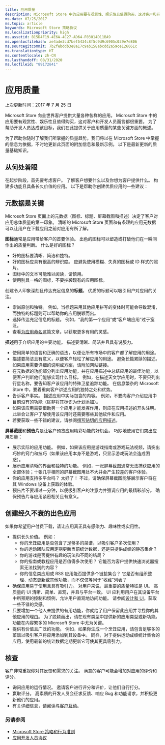 ```yaml
---
title: 应用质量
description: Microsoft Store 中的应用要有观赏性、娱乐性且值得购买，这对客户和开发人员而言都很重要。 为了帮助开发人员达成该目标，我们在此提供关于应用质量的某些关键方面的概述。
ms.date: 07/25/2017
ms.topic: article
keywords: Microsoft Store 策略协议
ms.localizationpriority: high
ms.assetid: B15D4F19-4E6A-4C27-AD64-F03014D11BA9
ms.openlocfilehash: ae4ade3cd7bef5434c8f5c9d9c6905c039e7e806
ms.sourcegitcommit: 7b2febddb3e8a17c9ab158abcdd2a59ce126661c
ms.translationtype: HT
ms.contentlocale: zh-CN
ms.lasthandoff: 08/31/2020
ms.locfileid: "89172841"
---
```

# <a name="app-quality"></a>应用质量

上次更新时间：2017 年 7 月 25 日

Microsoft Store 向全世界客户提供大量各种各样的应用。 Microsoft Store 中的应用要有观赏性、娱乐性且值得购买，这对客户和开发人员而言都很重要。 为了帮助开发人员达成该目标，我们在此提供关于应用质量的某些关键方面的概述。

为了帮助你随时了解我们所掌握的质量趋势，我们将以在 Microsoft Store 中掌握的信息为依据，不时地更新此页面的附加信息和最新示例。 以下是最新更新的质量基础知识。


## <a name="where-to-start"></a>从何处着眼

在起步阶段，首先要考虑客户。 了解客户想要什么以及你想为客户提供什么。 构建多功能且具备长久价值的应用。 以下是帮助你创建优质应用的一些建议：


## <a name="metadata-is-key"></a>元数据是关键

Microsoft Store 页面上的元数据（图标、标题、屏幕截图和描述）决定了客户对应用总体质量的第一印象。 清晰的 Microsoft Store 页面和有条理的应用元数据可以让用户在下载应用之前对应用有所了解。

**图标**通常是应用带给客户的首要体验。 出色的图标可以塑造或打破他们在一瞬间作出的质量判断。 什么是好的图标？

- 好的图标要清晰、简洁和独特。
- 好的图标应具有很高的辨识度。 应避免使用模糊、失真的图标或 ID 样式的照片。
- 图标中的文本可能难以阅读，请慎用。
- 使用别具一格的图标，不要抄袭现有的应用图标。

创建令人印象深刻且传达充足信息的**标题**。 优质的标题可以吸引用户对应用的关注。

- 崇尚原创和独特。 例如，当标题采用其他应用拼写的变体时可能会导致混淆，而独特的标题则可以帮助你的应用脱颖而出。
- 选择传达充足信息的标题。 例如，“我的第一个应用”或“客户端应用”过于宽泛。
- 查看[为应用命名](./create-your-app-by-reserving-a-name.md#choosing-your-apps-name)这篇文章，以获取更多有用的灵感。

**描述**用于介绍应用的主要功能。 描述要清晰、简洁并且具有说服力。

- 使用简单的语言和正确的语法，以便让所有市场中的客户都了解应用的用途。
- 描述要简洁且有意义，以便客户轻松了解应用的用途。 避免长篇累牍的描述。 如果应用需要详细的说明或方案，请附加网站链接。
- 在元数据的功能部分列出应用功能，并在应用描述中总结应用的最佳功能，以便客户判断他们能够实现什么目标。 例如，在描述天文学应用时，不要只列出行星名称，要告知客户该应用的特殊卫星追踪功能。 在信息繁杂的 Microsoft Store 中，要着重向客户讲述应用的独特之处和优势。
- 告诉客户事实。 描述应用中实际包含的内容。 例如，不要向客户介绍应用中目前没有的功能（除非将其标识为计划添加）。
- 如果该应用需要借助另一个应用才能发挥作用，则应在应用描述的开头注明。 此举会让客户了解使用该应用时还需要哪些其他软件和应用。
- 若要获取一些不错的建议，请参阅[撰写贴切的应用描述](./write-a-great-app-description.md)。

**屏幕截图**和**预告片**是让客户预览应用精彩功能的好机会。 巧妙地使用它们突出应用质量：

- 展示实际的应用功能。 例如，如果该应用是游戏指南或游戏玩法视频，请突出巧妙的窍门和技巧（如果该应用本身不是游戏，只显示游戏玩法会造成困惑）。
- 展示应用清晰的界面和独特的功能。 例如，一张屏幕截图通常无法捕获应用的全部体验；十张几乎相同的屏幕截图用处不大并会产生较差的客户体验。
- 你的应用支持多平台吗？ 太好了！ 不过，请确保屏幕截图能够展示客户将在其 Windows 设备上获取的体验。
- 预告片不要超过一分钟，以便吸引客户的注意力并强调应用的最精彩部分。 确保预告片与应用紧密相关且有意义。


## <a name="create-amazing-apps-with-staying-power"></a>创建经久不衰的出色应用

如果你希望用户付费下载，请让应用真正具有感染力、趣味性或实用性。

- 提供长久价值。 例如：
    - 你的烹饪应用是否包含了足够多的菜谱，以吸引客户多次使用？
    - 你的运动团队应用定期更新当前统计数据，还是只提供成绩的静态集合？
    - 你的游戏是否提供有趣的玩法和不同的结局？
    - 你的指南或教程应用是否值得多次使用？ 它能否为客户提供快速浏览器搜索无法找到的内容？
    - 你的信息类应用或 RSS 应用能否提供多个链接集合？ 它是否有组织整理、动态更新或其他功能，而不仅仅等同于“收藏”列表？
- 确保应用易于使用且具有吸引力。 对用户来说，最重要的质量特征是 UI。 高质量的 UI 清晰、简单、直观，并且与平台一致。 UI 应利用用户在其设备平台中所预期的控制和惯例，允许用户直观地访问功能。 请参阅[设计和 UI](https://developer.microsoft.com/windows/apps/design)，获取一些不错的灵感。
- 只要增加一个他人未提供的有用功能，你就给了用户保留此应用并寻找你的其他应用的理由。 为了脱颖而出，请在现有类型中提供新的应用类型或新功能。 功能在内容繁多的 Microsoft Store 中尤为关键。
- 提供有价值且广泛的功能。 例如，如果你生成一个烹饪应用，请包含足够多的菜谱以吸引客户将应用添加到其设备中。 同样，对于提供运动成绩统计集合的应用，使用最新的统计数据定期更新它可使其更具吸引力。


## <a name="check-in"></a>核查

客户非常重视你对其反馈和需求的关注。 满意的客户可能会增加对应用的评价和评分。

- 询问应用的运行情况。 邀请客户进行评分和评价，让他们自行打分。
- 赢取评分。 高素质的开发人员会征求反馈、响应 Bug 和功能请求，并积极更新他们的应用。
- 有关详细信息，请阅读[与客户互动](https://developer.microsoft.com/store/engage)。


### <a name="see-also"></a>另请参阅

- [Microsoft Store 策略和行为准则](store-policies-and-code-of-conduct.md)
- [应用开发人员协议](/legal/windows/agreements/app-developer-agreement)